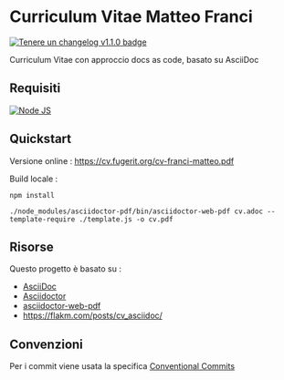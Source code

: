 # Curriculum Vitae Matteo Franci

[![Tenere un changelog v1.1.0 badge](https://img.shields.io/badge/changelog-Tenere%20un%20Changelog%20v1.1.0-%23E05735)](CHANGELOG.md)

Curriculum Vitae con approccio docs as code, basato su AsciiDoc

## Requisiti

[![Node JS](https://img.shields.io/badge/Node%20JS-20+-1AC736?style=for-the-badge&logo=node.js&logoColor=white)](https://universe.fugerit.org/src/docs/versions/node.html)

## Quickstart

Versione online  : <https://cv.fugerit.org/cv-franci-matteo.pdf>

Build locale : 

```shell
npm install
```

```shell
./node_modules/asciidoctor-pdf/bin/asciidoctor-web-pdf cv.adoc --template-require ./template.js -o cv.pdf
```

## Risorse

Questo progetto è basato su  :

* [AsciiDoc](https://asciidoc.org/)
* [Asciidoctor](https://asciidoctor.org/)
* [asciidoctor-web-pdf](https://github.com/ggrossetie/asciidoctor-web-pdf)
* <https://flakm.com/posts/cv_asciidoc/>

## Convenzioni

Per i commit viene usata la specifica [Conventional Commits](https://www.conventionalcommits.org/)